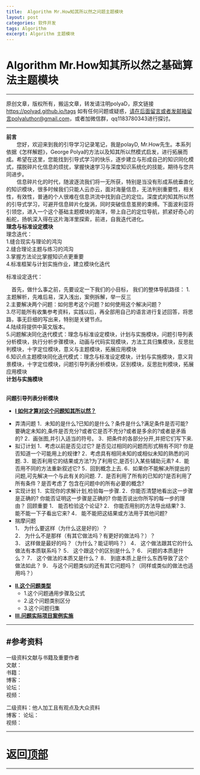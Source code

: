 ```yaml
---
title:  Algorithm Mr.How知其所以然之问题主题模块
layout: post
categories: 软件开发
tags: Algorithm
excerpt: Algorithm 主题模块
---
```

# Algorithm Mr.How知其所以然之基础算法主题模块 <span id="home">

---

原创文章，版权所有，搬运文章，转发请注明polyaD，原文链接<https://polyad.github.io/tags>
如有任何问题或疑惑，请在后面留言或者发邮箱留言polyaluthor@gmail.com，或者加微信群，qq1183780343进行探讨。

---
**前言**  
&emsp;&emsp;您好，欢迎来到我的引导学习记录笔记，我是polayD, Mr.How先生。本系列依据《怎样解题》，George Polya的方法以及知其所以然模式启发，进行拓展而成。希望在这里，您能找到引导式学习的快乐，逐步建立与形成自己的知识同化模式，摆脱碎片化信息的烦扰，掌握快速学习与深度知识系统化的技能，期待与您共同进步。  
&emsp;&emsp;信息碎片化的时代，随波逐流我们将一无所获，特别是当没有形成系统垂直化的知识模块，很多时候我们只能人云亦云，面对海量信息，无法判别重要性，相关性，有效性，普通的个人很难在信息洪流中找到自己的定位。深度式的知其所以然的引导式学习，可避开信息碎片化旋涡，同时突破信息茧房的束缚。下面波利亚将引领您，进入一个这个基础主题模块的海洋，带上自己的定位导航，抓紧好奇心的船舵，扬帆深入得在这片海洋里探索，前进，自我迭代进化。    
****理念与标准设定模块****  
理念迭代：  
1.缝合现实与理论的鸿沟  
2.缝合理论主题与练习的鸿沟  
3.掌握方法论比掌握知识点更重要  
4.标准框架与计划实施作业，建立模块化迭代

标准设定迭代：


&emsp;首先，做什么事之前，先要设定一下我们的小目标，
我们的整体导航路径：
1.主题解析，先难后易，深入浅出，案例拆解，举一反三  
2.主要解决两个问题：如何思考这个问题？如何使用这个解决问题？   
3.尽可能所有收集参考资料，实践以后，再全部用自己的语言进行复述回答，将思路，事无巨细的写出来，特别是关键节点。  
4.陆续将提供中英文版本。  
5.问题解决同化迭代模式：理念与标准设定模块，计划与实施模块，问题引导列表分析模块，执行分析步骤模块，动画与代码实现模块，方法工具归集模块，反思批判模块，十字定位模块，意义与主题模块，拓展应用模块       
6.知识点主题模块同化迭代模式：理念与标准设定模块，计划与实施模块，意义背景模块，十字定位模块，问题引导列表分析模块，区别模块，反思批判模块，拓展应用模块        
**计划与实施模块**      
&emsp;
  
 
****问题引导列表分析模块****
* **[I 如何才算对这个问题知其所以然？](#1)**      
- 弄清问题
  1．未知的是什么?已知的是什么？条件是什么?满足条件是否可能? 要确定未知的,条件是否充分?或者它是否不充分?或者是多余的?或者是矛盾的?
  2．画张图,并引入适当的符号。
  3．把条件的各部分分开,并把它们写下来.
-  拟订计划
  1．考虑以前是否见过它? 是否见过相同的问题而形式稍有不同? 你是否知道一个可能用上的规律?
  2．考虑具有相同未知的或相似未知的熟悉的问题.
  3．能否利用它的结果或方法?为了利用它,是否引入某些辅助元素?
  4．能否用不同的方法重新叙述它?
  5．回到概念上去.
  6．如果你不能解决所提出的问题,可先解决一个与此有关的问题.
  7．是否利用了所有的已知的?是否利用了所有条件？是否考虑了 包含在问题中的所有必要的概念?
-  实现计划
  1．实现你的求解计划,检验每一步骤.
  2．你能否清楚地看出这一步骤是正确的?  你能否证明这一步骤是正确的? 你能否说出你所写的每一步的理由？
  回顾重要
  1． 能否检验这个论证?
  2． 你能否用别的方法导出结果?
  3． 能不能一下子看出它来?
  4． 能不能把这结果或方法用于其他问题?  
-  揣摩问题  
  1． 为什么要这样（为什么这是好的）？    
  2． 为什么不是那样（有其它做法吗？有更好的做法吗？）？  
  3． 这样做是最好的吗？（为什么？能证明吗？）
  4． 这个做法跟其它的什么做法有本质联系吗？
  5． 这个跟这个的区别是什么？
  6． 问题的本质是什么？
  7． 这个做法的本质又是什么？
  8． 到底本质上是什么东西导致了这个做法如此？
  9． 与这个问题类似的还有其它问题吗？（同样或类似的做法也适用吗？）
* **[II.这个问题类型](#2)**     
  *  1.这个问题通用步骤及公式     
  *  2.这个问题类别区分     
  *  3.这个问题归集   
* **[III.问题实际项目案例实施](#3)**    
   
  









-----
#参考资料  
-----  
一级资料文献与书籍及重要作者  
文献：  
书籍：  
博客：   
论坛：   
视频：  

二级资料：他人加工且有观点及大众资料  
博客： 
论坛：   
视频：    



-----

# **返回[顶部](#home)**

---- 